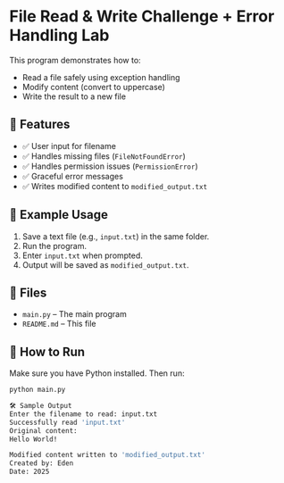 # File Read & Write Challenge + Error Handling Lab

This program demonstrates how to:
- Read a file safely using exception handling
- Modify content (convert to uppercase)
- Write the result to a new file

## 🔧 Features
- ✅ User input for filename
- ✅ Handles missing files (`FileNotFoundError`)
- ✅ Handles permission issues (`PermissionError`)
- ✅ Graceful error messages
- ✅ Writes modified content to `modified_output.txt`

## 📝 Example Usage
1. Save a text file (e.g., `input.txt`) in the same folder.
2. Run the program.
3. Enter `input.txt` when prompted.
4. Output will be saved as `modified_output.txt`.

## 📂 Files
- `main.py` – The main program
- `README.md` – This file

## 🚀 How to Run
Make sure you have Python installed. Then run:
```bash
python main.py

🛠️ Sample Output
Enter the filename to read: input.txt
Successfully read 'input.txt'
Original content:
Hello World!

Modified content written to 'modified_output.txt'
Created by: Eden
Date: 2025
